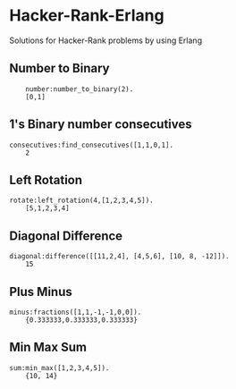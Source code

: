 # Hacker-Rank-Erlang
Solutions for Hacker-Rank problems by using Erlang

## Number to Binary 
``` 
    number:number_to_binary(2). 
    [0,1]
```

## 1's Binary number consecutives
```
consecutives:find_consecutives([1,1,0,1].
	2
```

## Left Rotation
```
rotate:left_rotation(4,[1,2,3,4,5]).
	[5,1,2,3,4]
```

## Diagonal Difference
```
diagonal:difference([[11,2,4], [4,5,6], [10, 8, -12]]).
	15
```

## Plus Minus
```
minus:fractions([1,1,-1,-1,0,0]).
	{0.333333,0.333333,0.333333}
```

## Min Max Sum
``` 
sum:min_max([1,2,3,4,5]).
	{10, 14}
```
